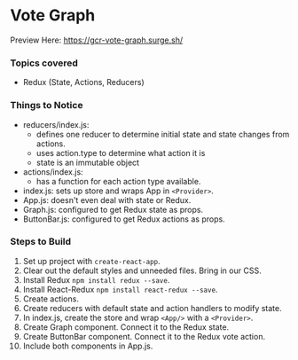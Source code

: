 # Vote Graph
Preview Here: https://gcr-vote-graph.surge.sh/

### Topics covered
- Redux (State, Actions, Reducers)

### Things to Notice
- reducers/index.js:
  - defines one reducer to determine initial state and state changes from actions.
  - uses action.type to determine what action it is
  - state is an immutable object
- actions/index.js:
  - has a function for each action type available.
- index.js: sets up store and wraps App in `<Provider>`.
- App.js: doesn't even deal with state or Redux.
- Graph.js: configured to get Redux state as props.
- ButtonBar.js: configured to get Redux actions as props.

### Steps to Build
1. Set up project with `create-react-app`.
2. Clear out the default styles and unneeded files. Bring in our CSS.
3. Install Redux `npm install redux --save`.
4. Install React-Redux `npm install react-redux --save`.
5. Create actions.
6. Create reducers with default state and action handlers to modify state.
7. In index.js, create the store and wrap `<App/>` with a `<Provider>`.
8. Create Graph component. Connect it to the Redux state.
9. Create ButtonBar component. Connect it to the Redux vote action.
10. Include both components in App.js.
